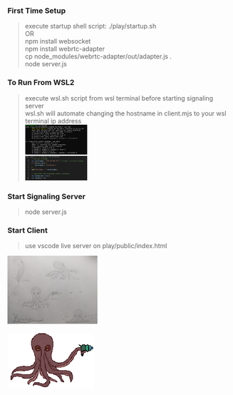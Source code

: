 ### First Time Setup
>execute startup shell script: ./play/startup.sh<br/>
>OR<br/>
>npm install websocket<br/>
>npm install webrtc-adapter<br/>
>cp node_modules/webrtc-adapter/out/adapter.js .<br/>
>node server.js<br/>

### To Run From WSL2
>execute wsl.sh script from wsl terminal before starting signaling server<br/>
>wsl.sh will automate changing the hostname in client.mjs to your wsl terminal ip address<br/>
<img src="./play/assets/wsl2-ifconfig.png" width="30%"><br/>
<img src="./play/assets/wsl2-hostname.png" width="30%"><br/>

### Start Signaling Server
>node server.js<br/>

### Start Client
>use vscode live server on play/public/index.html

<img src="./play/assets/kraken-sketch.jpeg" width="40%">
<br/><br/>
<img src="./play/assets/aseprite/gifs/kraken.gif">